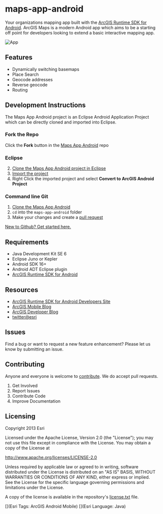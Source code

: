 maps-app-android
=======================

Your organizations mapping app built with the [ArcGIS Runtime SDK for Android](https://developers.arcgis.com/en/android/).  ArcGIS Maps is a modern Android app which aims to be a starting off point for developers looking to extend a basic interactive mapping app.

![App](https://raw.githubusercontent.com/Esri/maps-app-android/master/maps-app.png)

## Features
* Dynamically switching basemaps
* Place Search
* Geocode addresses
* Reverse geocode
* Routing

## Development Instructions
The Maps App Android project is an Eclipse Android Application Project which can be directly cloned and imported into Eclipse.  

### Fork the Repo
Click the **Fork** button in the [Maps App Android](https://github.com/Esri/maps-app-android) repo

### Eclipse
2. [Clone the Maps App Android project in Eclipse](http://wiki.eclipse.org/EGit/User_Guide#Cloning_Remote_Repositories)
3. [Import the project](http://wiki.eclipse.org/EGit/User_Guide#Project_Import)
4. Right Click the imported project and select **Convert to ArcGIS Android Project**

### Command line Git
1. [Clone the Maps App Android](https://help.github.com/articles/fork-a-repo)
2. ```cd``` into the ```maps-app-android``` folder
3. Make your changes and create a [pull request](https://help.github.com/articles/creating-a-pull-request)

 [New to Github? Get started here.](https://github.com/)

## Requirements
* Java Development Kit SE 6
* Eclipse Juno or Kepler
* Android SDK 16+
* Android ADT Eclipse plugin
* [ArcGIS Runtime SDK for Android](https://developers.arcgis.com/android/)

## Resources
* [ArcGIS Runtime SDK for Android Developers Site](https://developers.arcgis.com/android/)
* [ArcGIS Mobile Blog](http://blogs.esri.com/esri/arcgis/category/mobile/)
* [ArcGIS Developer Blog](http://blogs.esri.com/esri/arcgis/category/developer/)
* [twitter@esri](http://twitter.com/esri)

## Issues
Find a bug or want to request a new feature enhancement?  Please let us know by submitting an issue.

## Contributing
Anyone and everyone is welcome to [contribute](https://github.com/Esri/maps-app-android/blob/master/CONTRIBUTING.md). We do accept pull requests.

1. Get Involved
2. Report Issues
3. Contribute Code
4. Improve Documentation

## Licensing
Copyright 2013 Esri

Licensed under the Apache License, Version 2.0 (the "License"); you may not use this file except in compliance with the License. You may obtain a copy of the License at

http://www.apache.org/licenses/LICENSE-2.0

Unless required by applicable law or agreed to in writing, software distributed under the License is distributed on an "AS IS" BASIS, WITHOUT WARRANTIES OR CONDITIONS OF ANY KIND, either express or implied. See the License for the specific language governing permissions and limitations under the License.

A copy of the license is available in the repository's [license.txt](https://github.com/Esri/maps-app-android/blob/master/license.txt) file.

[](Esri Tags: ArcGIS Android Mobile)
[](Esri Language: Java)​
